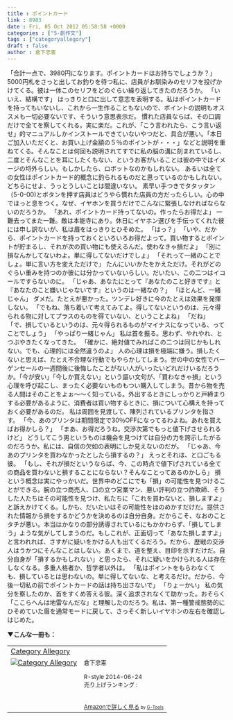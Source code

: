 ```yaml
---
title : ポイントカード
link : 8983
date : Fri, 05 Oct 2012 05:58:58 +0000
categories : ["5-創作文"]
tags : ["categoryallegory"]
draft : false
author : 倉下忠憲
---
```


「合計一点で、3980円になります。ポイントカードはお持ちでしょうか？」
5000円札をさっと出してお釣りを待つ私に、店員がお馴染みのセリフを投げかけてくる。彼は一体このセリフをどのぐらい繰り返してきたのだろうか。
「いいえ、結構です」
はっきりと口に出して意志を表明する。私はポイントカードを持ってもいないし、これから一生作ることもないので、ポイントの説明もオススメも一切必要ないです、そういう意思表示だ。
慣れた店員ならば、その口調だけで全てを察してくれる。実に楽だ。これが、「こう言われたら、こう言い返せ」的マニュアルしかインストールできていないやつだと、具合が悪い。「本日ご加入いただくと、お買い上げ金額の５％のポイントが・・・」などと説明を重ねてくる。そんなことは何回も説明されてすでに私の脳の溝に刻まれているし、二度とそんなことを耳にしたくもない、というお客がいることは彼の中ではイメージの埒外らしい。もしかしたら、ロボットなのかもしれない。
あるいは全ての女性はポイントカード的概念に釣られるものだと思っているのかもしれない。どちらにせよ、うっとうしいことは間違いない。
素早い手つきでタタッタン（5-0-00)とボタンを押す店員はどうやら慣れた店員の方だったらしい。心の中でほっと息をつく。なぜ、イヤホンを買うだけでこんなに緊張しなければならないのだろうか。
「あれ、ポイントカード持ってないの。作ったらお得だよ」
一難去ってまた一難。敵は本能寺にあり。休日にイヤホン選びを手伝ってくれた彼には申し訳ないが、私は眉をはっきりとひそめた。
「はっ？」
「いや、だから、ポイントカードを持っておくといろいろお得だよって。買い物するとポイントが貯まるし、それが次の買い物にも使えるんだ。使わなきゃ損だよ」
「別に損なんかしてないわよ。単に得してないだけでしょ」
「それって一緒のことでしょ。単に言い方を変えただけで」
たんにいいかたをかえただけ。それがどのぐらい重みを持つのか彼には分かっていないらしい。だいたい、この二つはイコールですらないのに。
「じゃあ、あなたにとって『あなたのこと好きです』と『あなたのこと嫌いじゃないです』というのは一緒なの？」
「ほとんど、一緒じゃん」
ダメだ。たとえが悪かった。ツンデレ好きに今のたとえは効果を発揮しない。
「でもね、落ち着いて考えてみてよ。得してないというのは、元々得られる物に対してプラスのものを得ていない、ということよね」
「だね」
「で、損しているというのは、元々得られるものがマイナスになっている、ってことでしょう」
「やっぱり一緒じゃん」
私は首を振る。思わず、やれやれ、とつぶやきたくなってきた。
「確かに、絶対値でみればこの二つは同じかもしれない。でも、心理的には全然違うのよ」
人の心理は損を極端に嫌う。損したくないと思えば、たとえ不合理な行動でもやらかしてしまう。世の中の女性でバーゲンセールの一週間後に後悔したことがない人がいったいどれだけいるだろうか。「今が安い」「今しか買えない」という謳い文句が、「買わなきゃ損」という心理を呼び起こし、まったく必要ないものもつい購入してしまう。昔から物を売る人間はそのことをよぉ〜〜く知っている。外出するときにしっかりと戸締まりする必要があるように、消費者は買い物するときに、損について心構えを持っておく必要があるのだ。
私は周囲を見渡して、陳列されているプリンタを指さす。
「今、あのプリンタは期間限定で30％OFFになってるわよね。あれを買えばお得かしら？」
「まあ、お得だろうね。交渉次第でもっと値下げさせられるけど」
どうしてこう男というものは機会を見つけては自分の力を誇示したがるのだろうか。私には、自信の欠如の表明にしか見えないのだが。
「じゃあ、今あのプリンタを買わなかったとしたら損するの？」
えっとそれは、と口ごもる彼。
「もし、それが損だというならば、今、この時点で値下げされている全ての商品を買わないと損することにならない？そんなことってあるのかしら」
損という概念は実にやっかいだ。世界中のどこにでも「損」の可能性を見つけることができる。腕の立つ商売人、口の立つ営業マン、悪い評判の立つ詐欺師、そうした人たちはその可能性を見つけ、私たちに「これを買わないと、損しますよ」と訴えかけてくる。しかも、だいたいはその可能性をほのめかすだけだ。提供された情報から損をするかどうかを決めるのは自分自身。だからこそ、なおのことタチが悪い。本当はかなりの部分誘導されているにもかかわらず、「損してしまう」ような気がしてしまうのだ。もしこれが、正面切って「あなた損しますよ」と言われれば、さすがに疑いをかける人も出てくるだろう。だから、歴戦の交渉人はうかつにそんなことはしない。あくまで、道を整え、目印を示すだけだ。自分自身が「損するかもしれない」と思ったら、それに疑いをかけられる人は存在しなくなる。多重人格者か、哲学者以外は。
「私はポイントをもらわなくても、損しているとは思わないの。単に得してないな、と考えるだけ。だから、今後一切私の前でポイントカードの話は持ち出さないで」
「りょーかい」
私の気分を察したのか、首をすくめ答える彼。深く追求されなくて助かった。おそらく「ここらへんは地雷なんだな」と理解したのだろう。私は、第一種警戒態勢的にひそめていた眉を通常モードに戻して、さっそく新しいイヤホンの左右を確認しはじめた。


<strong>▼こんな一冊も：</strong>
<table  border="0" cellpadding="5"><tr><td colspan="2"><a href="http://www.amazon.co.jp/Category-Allegory-%E5%80%89%E4%B8%8B%E5%BF%A0%E6%86%B2-ebook/dp/B00L9UYH7W%3FSubscriptionId%3D15SMZCTB9V8NGR2TW082%26tag%3Drashita1000-22%26linkCode%3Dxm2%26camp%3D2025%26creative%3D165953%26creativeASIN%3DB00L9UYH7W" target="_blank">Category Allegory</a><img src="http://www.assoc-amazon.jp/e/ir?t=rashita1000-22&l=ur2&o=9" width="1" height="1" style="border: none;" alt="" /></td></tr><tr><td valign="top"><a href="http://www.amazon.co.jp/Category-Allegory-%E5%80%89%E4%B8%8B%E5%BF%A0%E6%86%B2-ebook/dp/B00L9UYH7W%3FSubscriptionId%3D15SMZCTB9V8NGR2TW082%26tag%3Drashita1000-22%26linkCode%3Dxm2%26camp%3D2025%26creative%3D165953%26creativeASIN%3DB00L9UYH7W" target="_blank"><img src="http://ecx.images-amazon.com/images/I/41Cht0Cn8mL._SL160_.jpg" border="0" alt="Category Allegory" /></a></td><td valign="top"><font size="-1">倉下忠憲 <br /><br />R-style  2014-06-24<br />売り上げランキング : <br /><br /><br /><a href="http://www.amazon.co.jp/Category-Allegory-%E5%80%89%E4%B8%8B%E5%BF%A0%E6%86%B2-ebook/dp/B00L9UYH7W%3FSubscriptionId%3D15SMZCTB9V8NGR2TW082%26tag%3Drashita1000-22%26linkCode%3Dxm2%26camp%3D2025%26creative%3D165953%26creativeASIN%3DB00L9UYH7W" target="_blank">Amazonで詳しく見る</a></font><font size="-2"> by <a href="http://www.goodpic.com/mt/aws/index.html" >G-Tools</a></font></td></tr></table>
